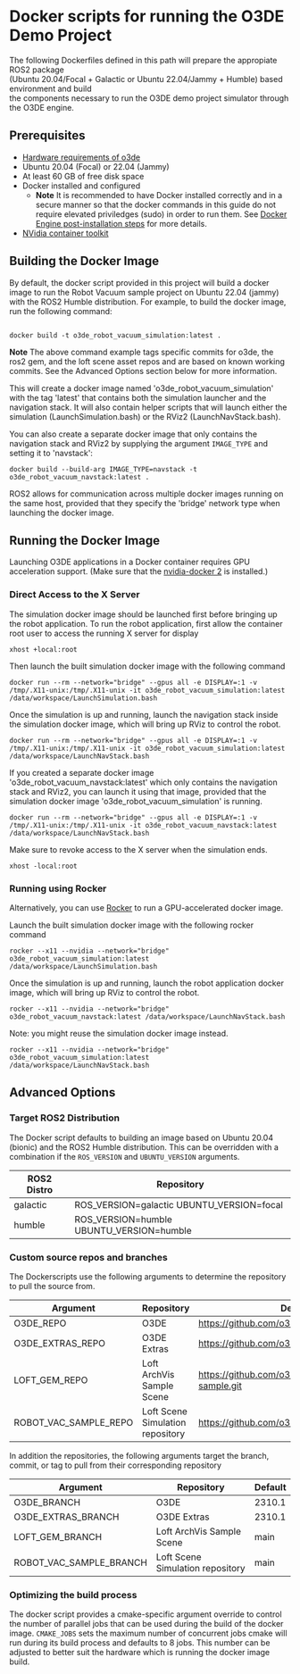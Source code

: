 # Docker scripts for running the O3DE Demo Project

The following Dockerfiles defined in this path will prepare the appropiate ROS2 package <br>
(Ubuntu 20.04/Focal + Galactic or Ubuntu 22.04/Jammy + Humble) based environment and build<br>
the components necessary to run the O3DE demo project simulator through the O3DE engine.

## Prerequisites

* [Hardware requirements of o3de](https://www.o3de.org/docs/welcome-guide/requirements/)
* Ubuntu 20.04 (Focal) or 22.04 (Jammy)
* At least 60 GB of free disk space
* Docker installed and configured
  * **Note** It is recommended to have Docker installed correctly and in a secure manner so that the docker commands in this guide do not require elevated priviledges (sudo) in order to run them. See [Docker Engine post-installation steps](https://docs.docker.com/engine/install/linux-postinstall/) for more details.
* [NVidia container toolkit](https://docs.nvidia.com/datacenter/cloud-native/container-toolkit/install-guide.html#docker)

## Building the Docker Image

By default, the docker script provided in this project will build a docker image to run the Robot Vacuum sample project
on Ubuntu 22.04 (jammy) with the ROS2 Humble distribution. For example, to build the docker image, run the following
command:

```

docker build -t o3de_robot_vacuum_simulation:latest .
```

**Note** 
The above command example tags specific commits for o3de, the ros2 gem, and the loft scene asset repos and are based on known working commits. See the Advanced Options section below for more information.


This will create a docker image named 'o3de_robot_vacuum_simulation' with the tag 'latest' that contains both the simulation launcher and the 
navigation stack. It will also contain helper scripts that will launch either the simulation (LaunchSimulation.bash) or 
the RViz2 (LaunchNavStack.bash).

You can also create a separate docker image that only contains the navigation stack and RViz2 by supplying the argument 
```IMAGE_TYPE``` and setting it to 'navstack':

```
docker build --build-arg IMAGE_TYPE=navstack -t o3de_robot_vacuum_navstack:latest .
```

ROS2 allows for communication across multiple docker images running on the same host, provided that they specify the 'bridge' 
network type when launching the docker image.


## Running the Docker Image

Launching O3DE applications in a Docker container requires GPU acceleration support. (Make sure that the [nvidia-docker 2](https://docs.nvidia.com/datacenter/cloud-native/container-toolkit/install-guide.html#docker) is installed.)

### Direct Access to the X Server
The simulation docker image should be launched first before bringing up the robot application. To run the robot application, 
first allow the container root user to access the running X server for display

```
xhost +local:root
```

Then launch the built simulation docker image with the following command

```
docker run --rm --network="bridge" --gpus all -e DISPLAY=:1 -v /tmp/.X11-unix:/tmp/.X11-unix -it o3de_robot_vacuum_simulation:latest /data/workspace/LaunchSimulation.bash
```

Once the simulation is up and running, launch the navigation stack inside the simulation docker image, which will bring up RViz to control the robot.

```
docker run --rm --network="bridge" --gpus all -e DISPLAY=:1 -v /tmp/.X11-unix:/tmp/.X11-unix -it o3de_robot_vacuum_simulation:latest /data/workspace/LaunchNavStack.bash

```

If you created a separate docker image 'o3de_robot_vacuum_navstack:latest' which only contains the navigation stack and RViz2, you can launch it using that image, provided that the simulation docker image 'o3de_robot_vacuum_simulation' is running.

```
docker run --rm --network="bridge" --gpus all -e DISPLAY=:1 -v /tmp/.X11-unix:/tmp/.X11-unix -it o3de_robot_vacuum_navstack:latest /data/workspace/LaunchNavStack.bash
```



Make sure to revoke access to the X server when the simulation ends.

```
xhost -local:root
```

### Running using Rocker

Alternatively, you can use [Rocker](https://github.com/osrf/rocker) to run a GPU-accelerated docker image. 

Launch the built simulation docker image with the following rocker command

```
rocker --x11 --nvidia --network="bridge" o3de_robot_vacuum_simulation:latest /data/workspace/LaunchSimulation.bash
```

Once the simulation is up and running, launch the robot application docker image, which will bring up RViz to control the robot.

```
rocker --x11 --nvidia --network="bridge" o3de_robot_vacuum_navstack:latest /data/workspace/LaunchNavStack.bash
```

Note: you might reuse the simulation docker image instead.
```
rocker --x11 --nvidia --network="bridge" o3de_robot_vacuum_simulation:latest /data/workspace/LaunchNavStack.bash
```

## Advanced Options

### Target ROS2 Distribution
The Docker script defaults to building an image based on Ubuntu 20.04 (bionic) and the ROS2 Humble distribution. This can be overridden 
with a combination if the ```ROS_VERSION``` and ```UBUNTU_VERSION``` arguments.

| ROS2 Distro   | Repository                                |
|---------------|-------------------------------------------|
| galactic      | ROS_VERSION=galactic UBUNTU_VERSION=focal |
| humble        | ROS_VERSION=humble UBUNTU_VERSION=humble  |


### Custom source repos and branches

The Dockerscripts use the following arguments to determine the repository to pull the source from. 

| Argument              | Repository                       | Default     |
|-----------------------|----------------------------------|-------------|
| O3DE_REPO             | O3DE                             | https://github.com/o3de/o3de.git                   |
| O3DE_EXTRAS_REPO      | O3DE Extras                      | https://github.com/o3de/o3de-extras.git            |
| LOFT_GEM_REPO         | Loft ArchVis Sample Scene        | https://github.com/o3de/loft-arch-vis-sample.git   |
| ROBOT_VAC_SAMPLE_REPO | Loft Scene Simulation repository | https://github.com/o3de/RobotVacuumSample          |

In addition the repositories, the following arguments target the branch, commit, or tag to pull from their corresponding repository

| Argument                | Repository                       | Default     |
|-------------------------|----------------------------------|-------------|
| O3DE_BRANCH             | O3DE                             | 2310.1      |
| O3DE_EXTRAS_BRANCH      | O3DE Extras                      | 2310.1      |
| LOFT_GEM_BRANCH         | Loft ArchVis Sample Scene        | main        |
| ROBOT_VAC_SAMPLE_BRANCH | Loft Scene Simulation repository | main        |

### Optimizing the build process ###
The docker script provides a cmake-specific argument override to control the number of parallel jobs that can be used during the build of the docker image. ```CMAKE_JOBS``` sets the maximum number of concurrent jobs cmake will run during its build process and defaults to 8 jobs. This number can be adjusted to better suit the hardware which is running the docker image build.

